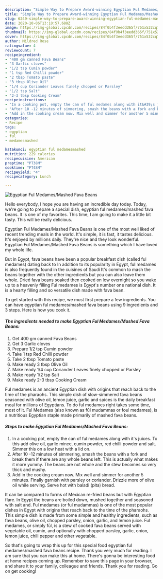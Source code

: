 ```yaml
---
description: "Simple Way to Prepare Award-winning Egyptian Ful Medames/Mashed Fava Beans"
title: "Simple Way to Prepare Award-winning Egyptian Ful Medames/Mashed Fava Beans"
slug: 6249-simple-way-to-prepare-award-winning-egyptian-ful-medames-mashed-fava-beans
date: 2020-10-06T13:10:57.688Z
image: https://img-global.cpcdn.com/recipes/84f0b4f3eedd365f/751x532cq70/egyptian-ful-medamesmashed-fava-beans-recipe-main-photo.jpg
thumbnail: https://img-global.cpcdn.com/recipes/84f0b4f3eedd365f/751x532cq70/egyptian-ful-medamesmashed-fava-beans-recipe-main-photo.jpg
cover: https://img-global.cpcdn.com/recipes/84f0b4f3eedd365f/751x532cq70/egyptian-ful-medamesmashed-fava-beans-recipe-main-photo.jpg
author: Mildred Rose
ratingvalue: 4
reviewcount: 7
recipeingredient:
- "400 gm canned Fava Beans"
- "3 Garlic cloves"
- "1/2 tsp Cumin powder"
- "1 tsp Red Chilli powder"
- "2 tbsp Tomato paste"
- "3 tbsp Olive Oil"
- "1/4 cup Coriander Leaves finely chopped or Parsley"
- "1/2 tsp Salt"
- "2-3 tbsp Cooking Cream"
recipeinstructions:
- "In a cooking pot, empty the can of ful medames along with it&#39;s juices. To this add olive oil, garlic mince, cumin powder, red chilli powder and salt. Simmer this on a low heat with a lid on."
- "After 10 -12 minutes of simmering, smash the beans with a fork and break them if there are any whole beans left. This is actually what makes it more yummy. The beans are not whole and the stew becomes so very thick and mushy."
- "Add in the cooking cream now. Mix well and simmer for another 5 minutes. Finally garnish with parsley or coriander. Drizzle more of olive oil while serving. Serve hot with baladi (pita) bread."
categories:
- Recipe
tags:
- egyptian
- ful
- medamesmashed

katakunci: egyptian ful medamesmashed 
nutrition: 229 calories
recipecuisine: American
preptime: "PT38M"
cooktime: "PT48M"
recipeyield: "4"
recipecategory: Lunch

---
```



![Egyptian Ful Medames/Mashed Fava Beans](https://img-global.cpcdn.com/recipes/84f0b4f3eedd365f/751x532cq70/egyptian-ful-medamesmashed-fava-beans-recipe-main-photo.jpg)

Hello everybody, I hope you are having an incredible day today. Today, we're going to prepare a special dish, egyptian ful medames/mashed fava beans. It is one of my favorites. This time, I am going to make it a little bit tasty. This will be really delicious.

Egyptian Ful Medames/Mashed Fava Beans is one of the most well liked of recent trending meals in the world. It's simple, it is fast, it tastes delicious. It's enjoyed by millions daily. They're nice and they look wonderful. Egyptian Ful Medames/Mashed Fava Beans is something which I have loved my whole life.

But in Egypt, fava beans have been a popular breakfast dish (called ful medames) dating back to In addition to its popularity in Egypt, ful medames is also frequently found in the cuisines of Saudi It&#39;s common to mash the beans together with the other ingredients but you can also leave them whole. Dried fava beans soaked then cooked on low overnight so you wake up to a heavenly filling Ful medames is Egypt&#39;s number one national dish. It is a hearty filling and so versatile dish made with fava bean.


To get started with this recipe, we must first prepare a few ingredients. You can have egyptian ful medames/mashed fava beans using 9 ingredients and 3 steps. Here is how you cook it.

<!--inarticleads1-->

##### The ingredients needed to make Egyptian Ful Medames/Mashed Fava Beans:

1. Get 400 gm canned Fava Beans
1. Get 3 Garlic cloves
1. Prepare 1/2 tsp Cumin powder
1. Take 1 tsp Red Chilli powder
1. Take 2 tbsp Tomato paste
1. Make ready 3 tbsp Olive Oil
1. Make ready 1/4 cup Coriander Leaves finely chopped or Parsley
1. Make ready 1/2 tsp Salt
1. Make ready 2-3 tbsp Cooking Cream


Ful medames is an ancient Egyptian dish with origins that reach back to the time of the pharaohs. This simple dish of slow-simmered fava beans seasoned with olive oil, lemon juice, garlic and spices is the daily breakfast meal for millions of Egyptians. To do ful medames right takes some time, most of it. Ful Medames (also known as fūl mudammas or foul medames), is a nutritious Egyptian staple made primarily of mashed fava beans. 

<!--inarticleads2-->

##### Steps to make Egyptian Ful Medames/Mashed Fava Beans:

1. In a cooking pot, empty the can of ful medames along with it&#39;s juices. To this add olive oil, garlic mince, cumin powder, red chilli powder and salt. Simmer this on a low heat with a lid on.
1. After 10 -12 minutes of simmering, smash the beans with a fork and break them if there are any whole beans left. This is actually what makes it more yummy. The beans are not whole and the stew becomes so very thick and mushy.
1. Add in the cooking cream now. Mix well and simmer for another 5 minutes. Finally garnish with parsley or coriander. Drizzle more of olive oil while serving. Serve hot with baladi (pita) bread.


It can be compared to forms of Mexican re-fried beans but with Egyptian flare. In Egypt the beans are boiled down, mushed together and seasoned with salt and. Ful medames (or ful mudammas) is one of the most popular dishes in Egypt with origins that reach back to the time of the pharaohs. This simple dish is made from some simple and healthy ingredients, such as fava beans, olive oil, chopped parsley, onion, garlic, and lemon juice. Ful medames, or simply fūl, is a stew of cooked fava beans served with vegetable oil, cumin, and optionally with chopped parsley, garlic, onion, lemon juice, chili pepper and other vegetable. 

So that's going to wrap this up for this special food egyptian ful medames/mashed fava beans recipe. Thank you very much for reading. I am sure that you can make this at home. There's gonna be interesting food at home recipes coming up. Remember to save this page in your browser, and share it to your family, colleague and friends. Thank you for reading. Go on get cooking!
